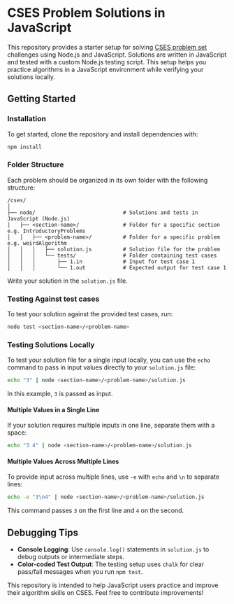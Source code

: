 # CSES Problem Solutions in JavaScript

This repository provides a starter setup for solving [CSES problem set](https://cses.fi/) challenges using Node.js and JavaScript. Solutions are written in JavaScript and tested with a custom Node.js testing script. This setup helps you practice algorithms in a JavaScript environment while verifying your solutions locally.

## Getting Started

### Installation

To get started, clone the repository and install dependencies with:

```bash
npm install
```

### Folder Structure

Each problem should be organized in its own folder with the following structure:

```
/cses/
│
├── node/                            # Solutions and tests in JavaScript (Node.js)
│   ├── <section-name>/              # Folder for a specific section e.g. IntroductoryProblems
│   │   ├── <problem-name>/          # Folder for a specific problem e.g. weirdAlgorithm
│   │   │   ├── solution.js          # Solution file for the problem
│   │   │   └── tests/               # Folder containing test cases
│   │   │       ├── 1.in             # Input for test case 1
│   │   │       └── 1.out            # Expected output for test case 1
```

Write your solution in the `solution.js` file.

### Testing Against test cases

To test your solution against the provided test cases, run:

```bash
node test <section-name>/<problem-name>
```

### Testing Solutions Locally

To test your solution file for a single input locally, you can use the `echo` command to pass in input values directly to your `solution.js` file:

```bash
echo "3" | node <section-name>/<problem-name>/solution.js
```

In this example, `3` is passed as input.

#### Multiple Values in a Single Line

If your solution requires multiple inputs in one line, separate them with a space:

```bash
echo "3 4" | node <section-name>/<problem-name>/solution.js
```

#### Multiple Values Across Multiple Lines

To provide input across multiple lines, use `-e` with `echo` and `\n` to separate lines:

```bash
echo -e "3\n4" | node <section-name>/<problem-name>/solution.js
```

This command passes `3` on the first line and `4` on the second.

## Debugging Tips

- **Console Logging**: Use `console.log()` statements in `solution.js` to debug outputs or intermediate steps.
- **Color-coded Test Output**: The testing setup uses `chalk` for clear pass/fail messages when you run `npm test`.

This repository is intended to help JavaScript users practice and improve their algorithm skills on CSES. Feel free to contribute improvements!
